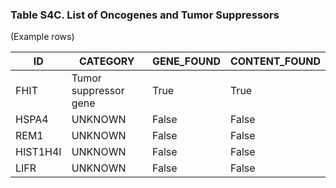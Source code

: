 ### Table S4C. List of Oncogenes and Tumor Suppressors

(Example rows)

ID | CATEGORY | GENE_FOUND | CONTENT_FOUND
---- | ---- | ---- | ----
FHIT | Tumor suppressor gene | True | True
HSPA4 | UNKNOWN | False | False
REM1 | UNKNOWN | False | False
HIST1H4I | UNKNOWN | False | False
LIFR | UNKNOWN | False | False


